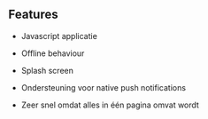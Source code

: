 ## Features

* Javascript applicatie 

* Offline behaviour

* Splash screen 

* Ondersteuning voor native push notifications 

* Zeer snel omdat alles in één pagina omvat wordt